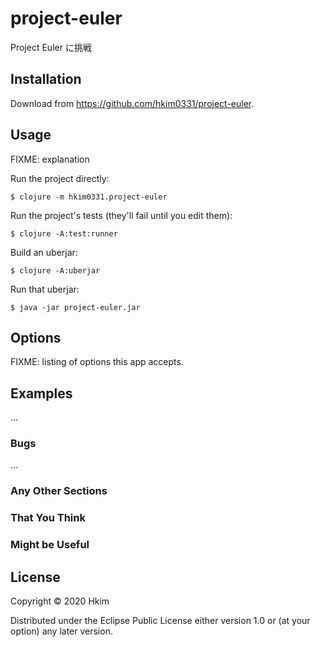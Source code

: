 # project-euler

Project Euler に挑戦

## Installation

Download from https://github.com/hkim0331/project-euler.

## Usage

FIXME: explanation

Run the project directly:

    $ clojure -m hkim0331.project-euler

Run the project's tests (they'll fail until you edit them):

    $ clojure -A:test:runner

Build an uberjar:

    $ clojure -A:uberjar

Run that uberjar:

    $ java -jar project-euler.jar

## Options

FIXME: listing of options this app accepts.

## Examples

...

### Bugs

...

### Any Other Sections
### That You Think
### Might be Useful

## License

Copyright © 2020 Hkim

Distributed under the Eclipse Public License either version 1.0 or (at
your option) any later version.
